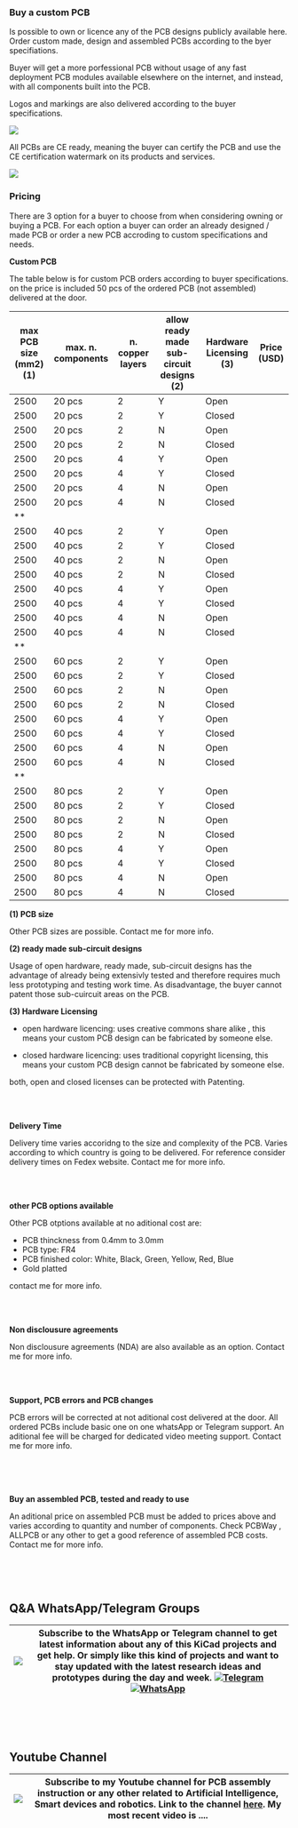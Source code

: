 ### Buy a custom PCB
Is possible to own or licence any of the PCB designs publicly available here. Order custom made, design and assembled PCBs according to the byer specifiations.

Buyer will get a more porfessional PCB without usage of any fast deployment PCB modules available elsewhere on the internet, and instead, with all components built into the PCB.  

Logos and markings are also delivered according to the buyer specifications.

![](https://github.com/aeonSolutions/PCB-Prototyping-Catalogue/blob/main/certified%20logos.png)

All PCBs are CE ready, meaning the buyer can certify the PCB and use the CE certification watermark on its products and services. 

![](https://github.com/aeonSolutions/PCB-Prototyping-Catalogue/blob/main/ownApcb.png)

### Pricing
There are 3 option for a buyer to choose from when considering owning or buying a PCB. For each option a buyer can order an already designed / made PCB or order a new PCB accroding to custom specifications and needs.

**Custom PCB**

The table below is for custom PCB orders according to buyer specifications. on the price is included 50 pcs of the ordered PCB (not assembled) delivered at the door. 

| max PCB size (mm2) (1) | max. n. components | n. copper layers | allow ready made sub-circuit designs (2) | Hardware Licensing (3)| Price (USD) |
|--------------------|--------------------|------------------|--------------------------------------|--------------------|-------------|
|    2500            |    20 pcs          |  2               |             Y                        | Open               |             |
|    2500            |    20 pcs          |  2               |             Y                        | Closed             |             |
|    2500            |    20 pcs          |  2               |             N                        | Open               |             |
|    2500            |    20 pcs          |  2               |             N                        | Closed             |             |
|    2500            |    20 pcs          |  4               |             Y                        | Open               |             |
|    2500            |    20 pcs          |  4               |             Y                        | Closed             |             |
|    2500            |    20 pcs          |  4               |             N                        | Open               |             |
|    2500            |    20 pcs          |  4               |             N                        | Closed             |             |
|**                  |                    |                  |                                      |                    |             |
|    2500            |    40 pcs          |  2               |             Y                        | Open               |             |
|    2500            |    40 pcs          |  2               |             Y                        | Closed             |             |
|    2500            |    40 pcs          |  2               |             N                        | Open               |             |
|    2500            |    40 pcs          |  2               |             N                        | Closed             |             |
|    2500            |    40 pcs          |  4               |             Y                        | Open               |             |
|    2500            |    40 pcs          |  4               |             Y                        | Closed             |             |
|    2500            |    40 pcs          |  4               |             N                        | Open               |             |
|    2500            |    40 pcs          |  4               |             N                        | Closed             |             |
|**                  |                    |                  |                                      |                    |             |
|    2500            |    60 pcs          |  2               |             Y                        | Open               |             |
|    2500            |    60 pcs          |  2               |             Y                        | Closed             |             |
|    2500            |    60 pcs          |  2               |             N                        | Open               |             |
|    2500            |    60 pcs          |  2               |             N                        | Closed             |             |
|    2500            |    60 pcs          |  4               |             Y                        | Open               |             |
|    2500            |    60 pcs          |  4               |             Y                        | Closed             |             |
|    2500            |    60 pcs          |  4               |             N                        | Open               |             |
|    2500            |    60 pcs          |  4               |             N                        | Closed             |             |
|**                  |                    |                  |                                      |                    |             |
|    2500            |    80 pcs          |  2               |             Y                        | Open               |             |
|    2500            |    80 pcs          |  2               |             Y                        | Closed             |             |
|    2500            |    80 pcs          |  2               |             N                        | Open               |             |
|    2500            |    80 pcs          |  2               |             N                        | Closed             |             |
|    2500            |    80 pcs          |  4               |             Y                        | Open               |             |
|    2500            |    80 pcs          |  4               |             Y                        | Closed             |             |
|    2500            |    80 pcs          |  4               |             N                        | Open               |             |
|    2500            |    80 pcs          |  4               |             N                        | Closed             |             |

**(1) PCB size**

Other PCB sizes are possible. Contact me for more info.

**(2) ready made sub-circuit designs**

Usage of open hardware, ready made, sub-circuit designs has the advantage of already being extensivly tested and therefore requires much less prototyping and testing work time. As disadvantage, the buyer cannot patent those sub-cuircuit areas on the PCB.   

**(3) Hardware Licensing**

- open hardware licencing: uses creative commons share alike , this means your custom PCB design can be fabricated by someone else.

- closed hardware licencing: uses traditional copyright licensing, this means your custom PCB design cannot be fabricated by someone else.

both, open and closed licenses can be protected with Patenting.  

<br />
<br />

**Delivery Time**

Delivery time varies accoridng to the size and complexity of the PCB. Varies according to which country is going to be delivered. For reference consider delivery times on Fedex website.  Contact me for more info.

<br />
<br />

**other PCB options available**

Other PCB otptions available at no aditional cost are:
- PCB thinckness from 0.4mm to 3.0mm
- PCB type: FR4
- PCB finished color: White, Black, Green, Yellow, Red, Blue
- Gold platted

contact me for more info.

<br />
<br />

**Non disclousure agreements**

Non disclousure agreements (NDA) are also available as an option. Contact me for more info.

<br />
<br />

**Support, PCB errors and PCB changes**

PCB errors will be corrected at not aditional cost delivered at the door. All ordered PCBs include basic one on one whatsApp or Telegram support. An aditional fee will be charged for dedicated video meeting support. Contact me for more info.

<br />
<br />
<br />

**Buy an assembled PCB, tested and ready to use**

An aditional price on assembled PCB must be added to prices above and varies according to quantity and number of components. Check PCBWay , ALLPCB or any other to get a good reference of assembled PCB costs. Contact me for more info.

<br />
<br />
<br />

## Q&A WhatsApp/Telegram Groups
| ![](https://github.com/aeonSolutions/PCB-Prototyping-Catalogue/blob/main/whatsAppTelegram.png) | Subscribe to the WhatsApp or Telegram channel to get latest information about any of this KiCad projects and get help. Or simply like this kind of projects and want to stay updated with the latest research ideas and prototypes during the day and week. [![Telegram](https://img.shields.io/badge/join-telegram-blue.svg?style=for-the-badge)](https://t.me/+W4rVVa0_VLEzYmI0) [![WhatsApp](https://img.shields.io/badge/join-whatsapp-green.svg?style=for-the-badge)](https://chat.whatsapp.com/FkNC7u83kuy2QRA5sqjBVg) |
|-------------|------|


<br />
<br />
<br />

## Youtube Channel
| ![](https://github.com/aeonSolutions/PCB-Prototyping-Catalogue/blob/main/youtube.png) | Subscribe to my Youtube channel for PCB assembly instruction or any other related to Artificial Intelligence, Smart devices and robotics. Link to the channel [here](https://www.youtube.com/channel/UCAewCBpMRPGCyFc1ET5CHJw). My most recent video is .... |
|-------------|------|
